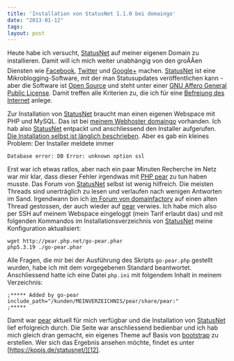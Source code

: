 ```yaml
---
title: 'Installation von StatusNet 1.1.0 bei domaingo'
date: "2013-01-12"
tags: 
layout: post
---
```

Heute habe ich versucht, [StatusNet][0] auf meiner eigenen Domain zu installieren. Damit will ich mich weiter unabhängig von den groÃÂen Diensten wie [Facebook][1], [Twitter][2] und [Google+][3] machen. [StatusNet][0] ist eine Mikroblogging-Software, mit der man Statusupdates veröffentlichen kann - aber die Software ist [Open Source][4] und steht unter einer [GNU Affero General Public License][5]. Damit treffen alle Kriterien zu, die ich für eine [Befreiung des Internet][6] anlege.

Zur Installation von [StatusNet][0] braucht man einen eigenen Webspace mit PHP und MySQL. Das ist bei [meinem Webhoster domaingo][7] vorhanden. Ich hab also [StatusNet][0] entpackt und anschliessend den Installer aufgerufen. [Die Installation selbst ist länglich beschrieben][8]. Aber es gab ein kleines Problem: Der Installer meldete immer

    Database error: DB Error: unknown option ssl

Erst war ich etwas ratlos, aber nach ein paar Minuten Recherche im Netz war mir klar, dass dieser Fehler irgendwas mit [PHP pear][9] zu tun haben musste. Das Forum von [StatusNet][0] selbst ist wenig hilfreich. Die meisten Threads sind unerträglich zu lesen und verlaufen nach wenigen Antworten im Sand. Irgendwann bin ich [im Forum von domainfactory][10] auf einen alten Thread gestossen, der auch wieder auf [pear][9] verwies. Ich habe mich also per SSH auf meinem Webspace eingeloggt (mein Tarif erlaubt das) und mit folgenden Kommandos im Installationsverzeichnis von [StatusNet][0] meine Konfiguration aktualisiert:

    wget http://pear.php.net/go-pear.phar
    php5.3.19 ./go-pear.phar

Alle Fragen, die mir bei der Ausführung des Skripts `go-pear.php` gestellt wurden, habe ich mit dem vorgegebenen Standard beantwortet. Anschliessend hatte ich eine Datei `php.ini` mit folgendem Inhalt in meinem Verzeichnis:

    ;***** Added by go-pear
    include_path="/kunden/MEINVERZEICHNIS/pear/share/pear:"
    ;*****

Damit war [pear][9] aktuell für mich verfügbar und die Installation von [StatusNet][0] lief erfolgreich durch. Die Seite war anschliessend bedienbar und ich hab mich gleich dran gemacht, ein eigenes Theme auf Basis von [bootstrap][11] zu erstellen. Wer sich das Ergebnis ansehen möchte, findet es unter [https://kopis.de/statusnet/][12].


[0]: http://status.net/
[1]: http://www.facebook.com/
[2]: http://www.twitter.com/
[3]: http://plus.google.com/
[4]: http://de.wikipedia.org/wiki/Open_Source
[5]: http://de.wikipedia.org/wiki/GNU_Affero_General_Public_License
[6]: /2013/01/12/das-internet-zurueckerobern-projekte-zum-einstieg/
[7]: http://domaingo.de/
[8]: http://gitorious.org/statusnet/mainline/blobs/master/INSTALL
[9]: http://pear.php.net/
[10]: https://www.df.eu/forum/threads/52262-laconica-zum-laufen-bringen
[11]: http://twitter.github.com/bootstrap/
[12]: https://kopis.de/statusnet/
